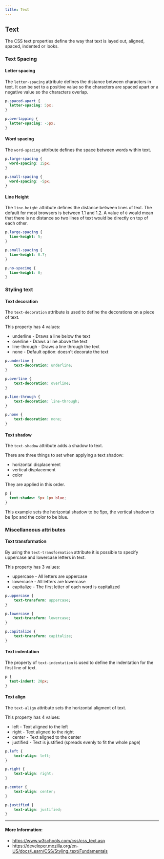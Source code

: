 ```yaml
---
title: Text
---
```

## Text

The CSS text properties define the way that text is layed out, aligned, spaced, indented or looks.

### Text Spacing

#### Letter spacing

The `letter-spacing` attribute defines the distance between characters in text. It can be set to a positive value so the characters are spaced apart or a negative value so the characters overlap.

```css
p.spaced-apart {
  letter-spacing: 5px;
}

p.overlapping {
  letter-spacing: -5px;
}
```

#### Word spacing

The `word-spacing` attribute defines the space between words within text.

```css
p.large-spacing {
  word-spacing: 15px;
}

p.small-spacing {
  word-spacing: -5px;
} 
```

#### Line Height

The `line-height` attribute defines the distance between lines of text. The default for most browsers is between 1.1 and 1.2.
A value of `0` would mean that there is no distance so two lines of text would be directly on top of each other. 

```css
p.large-spacing {
  line-height: 5;
}

p.small-spacing {
  line-height: 0.7;
} 

p.no-spacing {
  line-height: 0;
}
```

### Styling text

#### Text decoration

The `text-decoration` attribute is used to define the decorations on a piece of text.

This property has 4 values:

* underline - Draws a line below the text
* overline - Draws a line above the text
* line-through - Draws a line through the text
* none - Default option: doesn't decorate the text

```css
p.underline {
    text-decoration: underline;
}

p.overline {
    text-decoration: overline;
}

p.line-through {
    text-decoration: line-through;
}

p.none {
    text-decoration: none;
}
```

#### Text shadow

The `text-shadow` attribute adds a shadow to text.

There are three things to set when applying a text shadow:

* horizontal displacement
* vertical displacement
* color

They are applied in this order.

```css
p {
  text-shadow: 5px 1px blue;
}
```
This example sets the horizontal shadow to be 5px, the vertical shadow to be 1px and the color to be blue.

### Miscellaneous attributes

#### Text transformation

By using the `text-transformation` attribute it is possible to specify uppercase and lowercase letters in text.

This property has 3 values:

* uppercase - All letters are uppercase
* lowercase - All letters are lowercase
* capitalize - The first letter of each word is capitalized

```css
p.uppercase {
    text-transform: uppercase;
}

p.lowercase {
    text-transform: lowercase;
}

p.capitalize {
    text-transform: capitalize;
}
```

#### Text indentation

The property of `text-indentation` is used to define the indentation for the first line of text.

```css
p {
  text-indent: 20px;
}
```

#### Text align

The `text-align` attribute sets the horizontal aligment of text.

This property has 4 values:

* left - Text aligned to the left
* right - Text aligned to the right
* center - Text aligned to the center
* justified - Text is justified (spreads evenly to fit the whole page)

```css
p.left {
    text-align: left;
}

p.right {
    text-align: right;
}

p.center {
    text-align: center;
}

p.justified {
    text-align: justified;
}
```
------

#### More Information:

 - https://www.w3schools.com/css/css_text.asp
 - https://developer.mozilla.org/en-US/docs/Learn/CSS/Styling_text/Fundamentals

